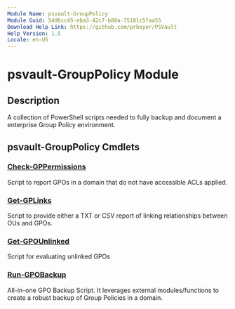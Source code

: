 ```yaml
---
Module Name: psvault-GroupPolicy
Module Guid: 5dd6cc45-eba3-42c7-b88a-75181c5faa55
Download Help Link: https://github.com/prboyer/PSVault
Help Version: 1.5
Locale: en-US
---
```

# psvault-GroupPolicy Module
## Description
A collection of PowerShell scripts needed to fully backup and document a enterprise Group Policy environment.
## psvault-GroupPolicy Cmdlets
### [Check-GPPermissions](Docs/Check-GPPermissions.md)
Script to report GPOs in a domain that do not have accessible ACLs applied.
### [Get-GPLinks](Docs/Get-GPLinks.md)
Script to provide either a TXT or CSV report of linking relationships between OUs and GPOs.
### [Get-GPOUnlinked](Docs/Get-GPOUnlinked.md)
Script for evaluating unlinked GPOs
### [Run-GPOBackup](Docs/Run-GPOBackup.md)
All-in-one GPO Backup Script.
It leverages external modules/functions to create a robust backup of Group Policies in a domain.
